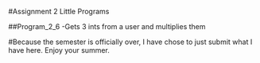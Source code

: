 #Assignment 2 Little Programs

##Program_2_6
-Gets 3 ints from a user and multiplies them


#Because the semester is officially over, I have chose to just submit what I have here.  Enjoy your summer.
